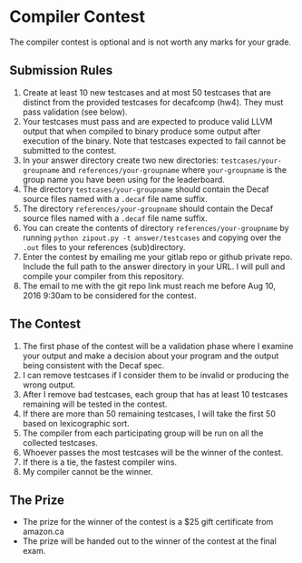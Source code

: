 
# Compiler Contest 

The compiler contest is optional and is not worth any marks for your grade.

## Submission Rules 

1. Create at least 10 new testcases and at most 50 testcases that are distinct from the provided testcases for decafcomp (hw4). They must pass validation (see below).
1. Your testcases must pass and are expected to produce valid LLVM output that when compiled to binary produce some output after execution of the binary. Note that testcases expected to fail cannot be submitted to the contest.
1. In your answer directory create two new directories: `testcases/your-groupname` and `references/your-groupname` where `your-groupname` is the group name you have been using for the leaderboard.
1. The directory `testcases/your-groupname` should contain the Decaf source files named with a `.decaf` file name suffix.
1. The directory `references/your-groupname` should contain the Decaf source files named with a `.decaf` file name suffix.
1. You can create the contents of directory `references/your-groupname` by running `python zipout.py -t answer/testcases` and copying over the `.out` files to your references (sub)directory.
1. Enter the contest by emailing me your gitlab repo or github private repo. Include the full path to the answer directory in your URL. I will pull and compile your compiler from this repository.
1. The email to me with the git repo link must reach me before Aug 10, 2016 9:30am to be considered for the contest.

## The Contest

1. The first phase of the contest will be a validation phase where I examine your output and make a decision about your program and the output being consistent with the Decaf spec.
1. I can remove testcases if I consider them to be invalid or producing the wrong output.
1. After I remove bad testcases, each group that has at least 10 testcases remaining will be tested in the contest.
1. If there are more than 50 remaining testcases, I will take the first 50 based on lexicographic sort.
1. The compiler from each participating group will be run on all the collected testcases. 
1. Whoever passes the most testcases will be the winner of the contest.
1. If there is a tie, the fastest compiler wins.
1. My compiler cannot be the winner.

## The Prize

* The prize for the winner of the contest is a $25 gift certificate from amazon.ca
* The prize will be handed out to the winner of the contest at the final exam.

